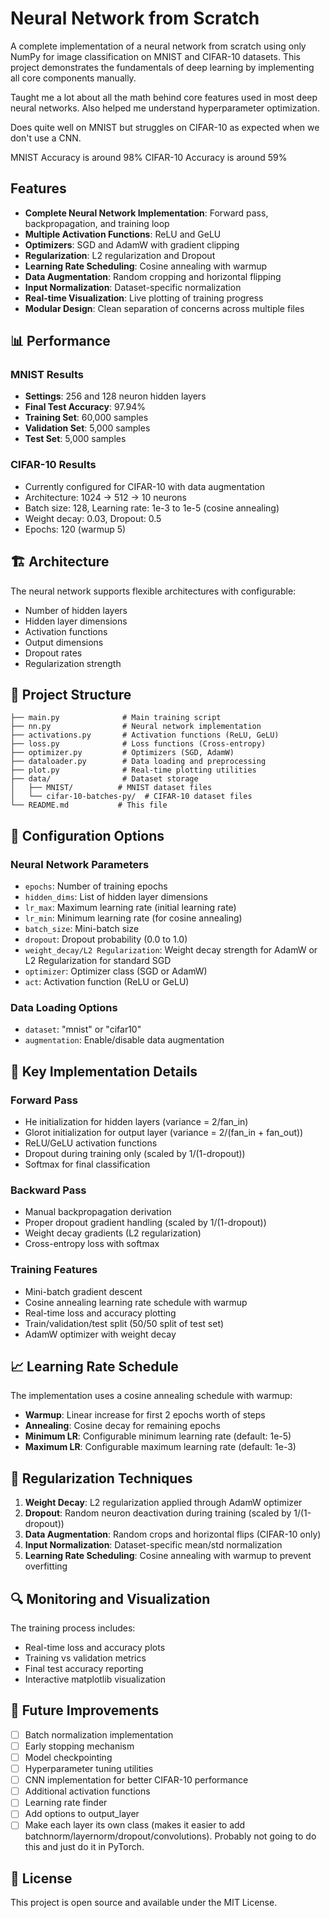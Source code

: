 # Neural Network from Scratch

A complete implementation of a neural network from scratch using only NumPy for image classification on MNIST and CIFAR-10 datasets. This project demonstrates the fundamentals of deep learning by implementing all core components manually. 

Taught me a lot about all the math behind core features used in most deep neural networks. Also helped me understand hyperparameter optimization. 

Does quite well on MNIST but struggles on CIFAR-10 as expected when we don't use a CNN.

MNIST Accuracy is around 98% 
CIFAR-10 Accuracy is around 59%

## Features

- **Complete Neural Network Implementation**: Forward pass, backpropagation, and training loop
- **Multiple Activation Functions**: ReLU and GeLU
- **Optimizers**: SGD and AdamW with gradient clipping
- **Regularization**: L2 regularization and Dropout
- **Learning Rate Scheduling**: Cosine annealing with warmup
- **Data Augmentation**: Random cropping and horizontal flipping
- **Input Normalization**: Dataset-specific normalization
- **Real-time Visualization**: Live plotting of training progress
- **Modular Design**: Clean separation of concerns across multiple files

## 📊 Performance

### MNIST Results
- **Settings**: 256 and 128 neuron hidden layers
- **Final Test Accuracy**: 97.94%
- **Training Set**: 60,000 samples
- **Validation Set**: 5,000 samples  
- **Test Set**: 5,000 samples

### CIFAR-10 Results
- Currently configured for CIFAR-10 with data augmentation
- Architecture: 1024 → 512 → 10 neurons
- Batch size: 128, Learning rate: 1e-3 to 1e-5 (cosine annealing)
- Weight decay: 0.03, Dropout: 0.5
- Epochs: 120 (warmup 5)

## 🏗️ Architecture

The neural network supports flexible architectures with configurable:
- Number of hidden layers
- Hidden layer dimensions
- Activation functions
- Output dimensions
- Dropout rates
- Regularization strength

## 📁 Project Structure

```
├── main.py              # Main training script
├── nn.py                # Neural network implementation
├── activations.py       # Activation functions (ReLU, GeLU)
├── loss.py              # Loss functions (Cross-entropy)
├── optimizer.py         # Optimizers (SGD, AdamW)
├── dataloader.py        # Data loading and preprocessing
├── plot.py              # Real-time plotting utilities
├── data/                # Dataset storage
│   ├── MNIST/          # MNIST dataset files
│   └── cifar-10-batches-py/  # CIFAR-10 dataset files
└── README.md           # This file
```


## 🔧 Configuration Options

### Neural Network Parameters
- `epochs`: Number of training epochs
- `hidden_dims`: List of hidden layer dimensions
- `lr_max`: Maximum learning rate (initial learning rate)
- `lr_min`: Minimum learning rate (for cosine annealing)
- `batch_size`: Mini-batch size
- `dropout`: Dropout probability (0.0 to 1.0)
- `weight_decay/L2 Regularization`: Weight decay strength for AdamW or L2 Regularization for standard SGD
- `optimizer`: Optimizer class (SGD or AdamW)
- `act`: Activation function (ReLU or GeLU)

### Data Loading Options
- `dataset`: "mnist" or "cifar10"
- `augmentation`: Enable/disable data augmentation

## 🧠 Key Implementation Details

### Forward Pass
- He initialization for hidden layers (variance = 2/fan_in)
- Glorot initialization for output layer (variance = 2/(fan_in + fan_out))
- ReLU/GeLU activation functions
- Dropout during training only (scaled by 1/(1-dropout))
- Softmax for final classification

### Backward Pass
- Manual backpropagation derivation
- Proper dropout gradient handling (scaled by 1/(1-dropout))
- Weight decay gradients (L2 regularization)
- Cross-entropy loss with softmax

### Training Features
- Mini-batch gradient descent
- Cosine annealing learning rate schedule with warmup
- Real-time loss and accuracy plotting
- Train/validation/test split (50/50 split of test set)
- AdamW optimizer with weight decay

## 📈 Learning Rate Schedule

The implementation uses a cosine annealing schedule with warmup:
- **Warmup**: Linear increase for first 2 epochs worth of steps
- **Annealing**: Cosine decay for remaining epochs
- **Minimum LR**: Configurable minimum learning rate (default: 1e-5)
- **Maximum LR**: Configurable maximum learning rate (default: 1e-3)

## 🎯 Regularization Techniques

1. **Weight Decay**: L2 regularization applied through AdamW optimizer
2. **Dropout**: Random neuron deactivation during training (scaled by 1/(1-dropout))
3. **Data Augmentation**: Random crops and horizontal flips (CIFAR-10 only)
4. **Input Normalization**: Dataset-specific mean/std normalization
5. **Learning Rate Scheduling**: Cosine annealing with warmup to prevent overfitting

## 🔍 Monitoring and Visualization

The training process includes:
- Real-time loss and accuracy plots
- Training vs validation metrics
- Final test accuracy reporting
- Interactive matplotlib visualization

## 🚧 Future Improvements

- [ ] Batch normalization implementation
- [ ] Early stopping mechanism
- [ ] Model checkpointing
- [ ] Hyperparameter tuning utilities
- [ ] CNN implementation for better CIFAR-10 performance
- [ ] Additional activation functions
- [ ] Learning rate finder
- [ ] Add options to output_layer
- [ ] Make each layer its own class (makes it easier to add batchnorm/layernorm/dropout/convolutions). Probably not going to do this and just do it in PyTorch.

## 📄 License

This project is open source and available under the MIT License.